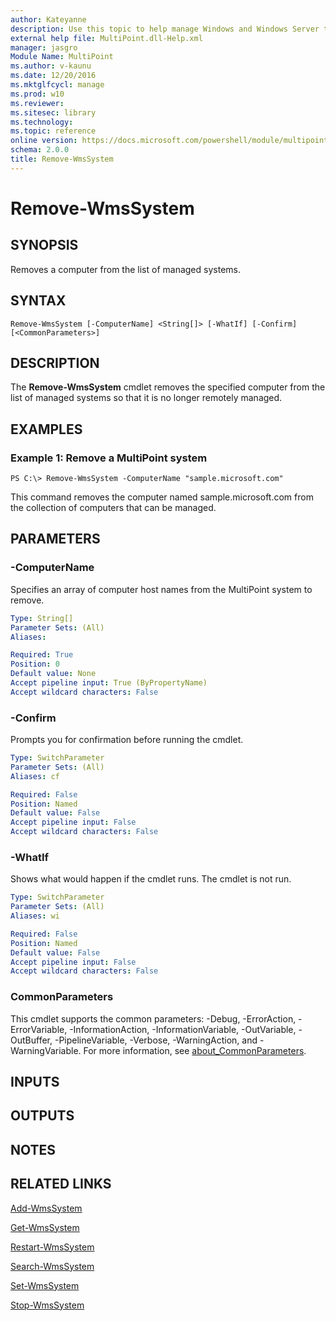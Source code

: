 ```yaml
---
author: Kateyanne
description: Use this topic to help manage Windows and Windows Server technologies with Windows PowerShell.
external help file: MultiPoint.dll-Help.xml
manager: jasgro
Module Name: MultiPoint
ms.author: v-kaunu
ms.date: 12/20/2016
ms.mktglfcycl: manage
ms.prod: w10
ms.reviewer: 
ms.sitesec: library
ms.technology: 
ms.topic: reference
online version: https://docs.microsoft.com/powershell/module/multipoint/remove-wmssystem?view=windowsserver2019-ps&wt.mc_id=ps-gethelp
schema: 2.0.0
title: Remove-WmsSystem
---
```


# Remove-WmsSystem

## SYNOPSIS
Removes a computer from the list of managed systems.

## SYNTAX

```
Remove-WmsSystem [-ComputerName] <String[]> [-WhatIf] [-Confirm] [<CommonParameters>]
```

## DESCRIPTION
The **Remove-WmsSystem** cmdlet removes the specified computer from the list of managed systems so that it is no longer remotely managed.

## EXAMPLES

### Example 1: Remove a MultiPoint system
```
PS C:\> Remove-WmsSystem -ComputerName "sample.microsoft.com"
```

This command removes the computer named sample.microsoft.com from the collection of computers that can be managed.

## PARAMETERS

### -ComputerName
Specifies an array of computer host names from the MultiPoint system to remove.

```yaml
Type: String[]
Parameter Sets: (All)
Aliases: 

Required: True
Position: 0
Default value: None
Accept pipeline input: True (ByPropertyName)
Accept wildcard characters: False
```

### -Confirm
Prompts you for confirmation before running the cmdlet.

```yaml
Type: SwitchParameter
Parameter Sets: (All)
Aliases: cf

Required: False
Position: Named
Default value: False
Accept pipeline input: False
Accept wildcard characters: False
```

### -WhatIf
Shows what would happen if the cmdlet runs.
The cmdlet is not run.

```yaml
Type: SwitchParameter
Parameter Sets: (All)
Aliases: wi

Required: False
Position: Named
Default value: False
Accept pipeline input: False
Accept wildcard characters: False
```

### CommonParameters
This cmdlet supports the common parameters: -Debug, -ErrorAction, -ErrorVariable, -InformationAction, -InformationVariable, -OutVariable, -OutBuffer, -PipelineVariable, -Verbose, -WarningAction, and -WarningVariable. For more information, see [about_CommonParameters](https://go.microsoft.com/fwlink/?LinkID=113216).

## INPUTS

## OUTPUTS

## NOTES

## RELATED LINKS

[Add-WmsSystem](./Add-WmsSystem.md)

[Get-WmsSystem](./Get-WmsSystem.md)

[Restart-WmsSystem](./Restart-WmsSystem.md)

[Search-WmsSystem](./Search-WmsSystem.md)

[Set-WmsSystem](./Set-WmsSystem.md)

[Stop-WmsSystem](./Stop-WmsSystem.md)


